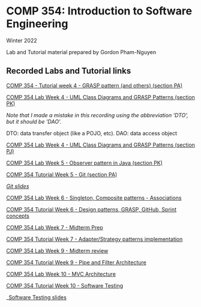 # COMP 354: Introduction to Software Engineering

Winter 2022

Lab and Tutorial material prepared by Gordon Pham-Nguyen

## Recorded Labs and Tutorial links

[COMP 354 - Tutorial week 4 - GRASP pattern (and others) (section PA)](https://youtu.be/0-2m9qjOOb8)

[COMP 354 Lab Week 4 - UML Class Diagrams and GRASP Patterns (section PK)](https://youtu.be/74pHPs_6n-M)

_Note that I made a mistake in this recording using the abbreviation 'DTO', but it should be 'DAO'._

DTO: data transfer object (like a POJO, etc). DAO: data access object

[COMP 354 Lab Week 4 - UML Class Diagrams and GRASP Patterns (section PJ)](https://youtu.be/t9ThQDdIdZ4)

[COMP 354 Lab Week 5 - Observer pattern in Java (section PK)](https://youtu.be/n-NwW4_RMiY)

[COMP 354 Tutorial Week 5 - Git (section PA)](https://youtu.be/NtS0wn1l8DI)

_[Git slides](https://docs.google.com/presentation/d/10PbaKSCvAKSbZQHZ2NzhvvFFV38K3PZKLm-4emTo9LA/edit?usp=sharing)_

[COMP 354 Lab Week 6 - Singleton, Composite patterns - Associations](https://youtu.be/yv-RtSZX1ho)

[COMP 354 Tutorial Week 6 - Design patterns, GRASP, GitHub, Sprint concepts](https://youtu.be/0pgvzedYjB4)

[COMP 354 Lab Week 7 - Midterm Prep](https://youtu.be/l5SBtqPaTdQ)

[COMP 354 Tutorial Week 7 - Adapter/Strategy patterns implementation](https://youtu.be/dNsqqfmX5Jg)

[COMP 354 Lab Week 9 - Midterm review](https://youtu.be/Dea-ADE1G68)

[COMP 354 Tutorial Week 9 - Pipe and Filter Architecture](https://youtu.be/Xv9hsWLq0TU)

[COMP 354 Lab Week 10 - MVC Architecture](https://youtu.be/dcJ-5tWZw_E)

[COMP 354 Tutorial Week 10 - Software Testing](https://youtu.be/o-QsuxQXOJ8)

_[Software Testing slides](https://docs.google.com/presentation/d/1SyqV9aejTdqURAJXokGYaZ9lN0C8hh8OF0QMS3LEvcA/edit?usp=sharing)
